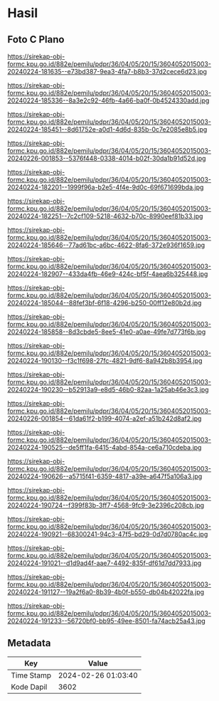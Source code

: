 # Hasil

## Foto C Plano

https://sirekap-obj-formc.kpu.go.id/882e/pemilu/pdpr/36/04/05/20/15/3604052015003-20240224-181635--e73bd387-9ea3-4fa7-b8b3-37d2cece6d23.jpg

https://sirekap-obj-formc.kpu.go.id/882e/pemilu/pdpr/36/04/05/20/15/3604052015003-20240224-185336--8a3e2c92-46fb-4a66-ba0f-0b4524330add.jpg

https://sirekap-obj-formc.kpu.go.id/882e/pemilu/pdpr/36/04/05/20/15/3604052015003-20240224-185451--8d61752e-a0d1-4d6d-835b-0c7e2085e8b5.jpg

https://sirekap-obj-formc.kpu.go.id/882e/pemilu/pdpr/36/04/05/20/15/3604052015003-20240226-001853--5376f448-0338-4014-b02f-30da1b91d52d.jpg

https://sirekap-obj-formc.kpu.go.id/882e/pemilu/pdpr/36/04/05/20/15/3604052015003-20240224-182201--1999f96a-b2e5-4f4e-9d0c-69f671699bda.jpg

https://sirekap-obj-formc.kpu.go.id/882e/pemilu/pdpr/36/04/05/20/15/3604052015003-20240224-182251--7c2cf109-5218-4632-b70c-8990eef81b33.jpg

https://sirekap-obj-formc.kpu.go.id/882e/pemilu/pdpr/36/04/05/20/15/3604052015003-20240224-185646--77ad61bc-a6bc-4622-8fa6-372e936f1659.jpg

https://sirekap-obj-formc.kpu.go.id/882e/pemilu/pdpr/36/04/05/20/15/3604052015003-20240224-182907--433da4fb-46e9-424c-bf5f-4aea6b325448.jpg

https://sirekap-obj-formc.kpu.go.id/882e/pemilu/pdpr/36/04/05/20/15/3604052015003-20240224-185044--88fef3bf-6f18-4296-b250-00ff12e80b2d.jpg

https://sirekap-obj-formc.kpu.go.id/882e/pemilu/pdpr/36/04/05/20/15/3604052015003-20240224-185858--8d3cbde5-8ee5-41e0-a0ae-49fe7d773f6b.jpg

https://sirekap-obj-formc.kpu.go.id/882e/pemilu/pdpr/36/04/05/20/15/3604052015003-20240224-190130--f3c1f698-27fc-4821-9df6-8a942b8b3954.jpg

https://sirekap-obj-formc.kpu.go.id/882e/pemilu/pdpr/36/04/05/20/15/3604052015003-20240224-190230--b52913a9-e8d5-46b0-82aa-1a25ab46e3c3.jpg

https://sirekap-obj-formc.kpu.go.id/882e/pemilu/pdpr/36/04/05/20/15/3604052015003-20240226-001854--61da61f2-b199-4074-a2ef-a51b242d8af2.jpg

https://sirekap-obj-formc.kpu.go.id/882e/pemilu/pdpr/36/04/05/20/15/3604052015003-20240224-190525--de5ff1fa-6415-4abd-854a-ce6a710cdeba.jpg

https://sirekap-obj-formc.kpu.go.id/882e/pemilu/pdpr/36/04/05/20/15/3604052015003-20240224-190626--a5715f41-6359-4817-a39e-a647f5a106a3.jpg

https://sirekap-obj-formc.kpu.go.id/882e/pemilu/pdpr/36/04/05/20/15/3604052015003-20240224-190724--f399f83b-3ff7-4568-9fc9-3e2396c208cb.jpg

https://sirekap-obj-formc.kpu.go.id/882e/pemilu/pdpr/36/04/05/20/15/3604052015003-20240224-190921--68300241-94c3-47f5-bd29-0d7d0780ac4c.jpg

https://sirekap-obj-formc.kpu.go.id/882e/pemilu/pdpr/36/04/05/20/15/3604052015003-20240224-191021--d1d9ad4f-aae7-4492-835f-df61d7dd7933.jpg

https://sirekap-obj-formc.kpu.go.id/882e/pemilu/pdpr/36/04/05/20/15/3604052015003-20240224-191127--19a2f6a0-8b39-4b0f-b550-db04b42022fa.jpg

https://sirekap-obj-formc.kpu.go.id/882e/pemilu/pdpr/36/04/05/20/15/3604052015003-20240224-191233--56720bf0-bb95-49ee-8501-fa74acb25a43.jpg


## Metadata

| Key        | Value               |
| ---------- | ------------------- |
| Time Stamp | 2024-02-26 01:03:40 |
| Kode Dapil | 3602                |



